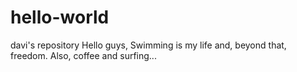 # hello-world
davi's repository
Hello guys,
Swimming is my life and, beyond that, freedom.
Also, coffee and surfing...
